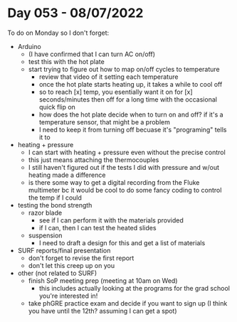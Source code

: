 # Day 053 - 08/07/2022

To do on Monday so I don't forget:
- Arduino
  - (I have confirmed that I can turn AC on/off)
  - test this with the hot plate
  - start trying to figure out how to map on/off cycles to temperature
    - review that video of it setting each temperature
    - once the hot plate starts heating up, it takes a while to cool off
    - so to reach [x] temp, you esentially want it on for [x] seconds/minutes then off for a long time with the occasional quick flip on
    - how does the hot plate decide when to turn on and off? if it's a temperature sensor, that might be a problem
    - I need to keep it from turning off becuase it's "programing" tells it to
- heating + pressure
  - I can start with heating + pressure even without the precise control 
  - this just means attaching the thermocouples
  - I still haven't figured out if the tests I did with pressure and w/out heating made a difference
  - is there some way to get a digital recording from the Fluke multimeter bc it would be cool to do some fancy coding to control the temp if I could
- testing the bond strength
  - razor blade
    - see if I can perform it with the materials provided
    - if I can, then I can test the heated slides
  - suspension
    - I need to draft a design for this and get a list of materials
- SURF reports/final presentation
  - don't forget to revise the first report
  - don't let this creep up on you
- other (not related to SURF)
  - finish SoP meeting prep (meeting at 10am on Wed)
    - this includes actually looking at the programs for the grad school you're interested in!
  - take phGRE practice exam and decide if you want to sign up (I think you have until the 12th? assuming I can get a spot) 
